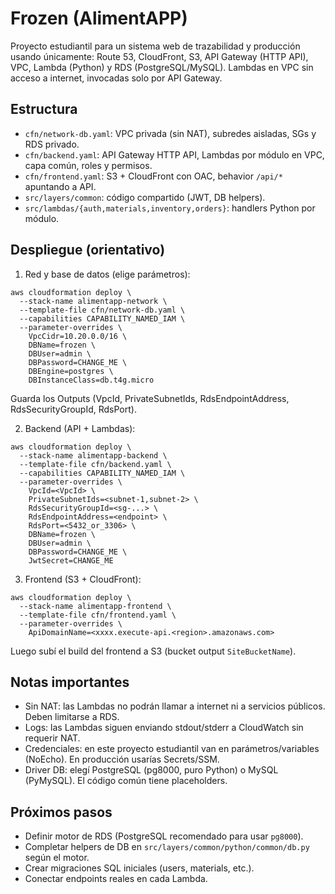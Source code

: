 # Frozen (AlimentAPP)

Proyecto estudiantil para un sistema web de trazabilidad y producción usando únicamente: Route 53, CloudFront, S3, API Gateway (HTTP API), VPC, Lambda (Python) y RDS (PostgreSQL/MySQL). Lambdas en VPC sin acceso a internet, invocadas solo por API Gateway.

## Estructura
- `cfn/network-db.yaml`: VPC privada (sin NAT), subredes aisladas, SGs y RDS privado.
- `cfn/backend.yaml`: API Gateway HTTP API, Lambdas por módulo en VPC, capa común, roles y permisos.
- `cfn/frontend.yaml`: S3 + CloudFront con OAC, behavior `/api/*` apuntando a API.
- `src/layers/common`: código compartido (JWT, DB helpers).
- `src/lambdas/{auth,materials,inventory,orders}`: handlers Python por módulo.

## Despliegue (orientativo)
1) Red y base de datos (elige parámetros):

```
aws cloudformation deploy \
  --stack-name alimentapp-network \
  --template-file cfn/network-db.yaml \
  --capabilities CAPABILITY_NAMED_IAM \
  --parameter-overrides \
    VpcCidr=10.20.0.0/16 \
    DBName=frozen \
    DBUser=admin \
    DBPassword=CHANGE_ME \
    DBEngine=postgres \
    DBInstanceClass=db.t4g.micro
```

Guarda los Outputs (VpcId, PrivateSubnetIds, RdsEndpointAddress, RdsSecurityGroupId, RdsPort).

2) Backend (API + Lambdas):

```
aws cloudformation deploy \
  --stack-name alimentapp-backend \
  --template-file cfn/backend.yaml \
  --capabilities CAPABILITY_NAMED_IAM \
  --parameter-overrides \
    VpcId=<VpcId> \
    PrivateSubnetIds=<subnet-1,subnet-2> \
    RdsSecurityGroupId=<sg-...> \
    RdsEndpointAddress=<endpoint> \
    RdsPort=<5432_or_3306> \
    DBName=frozen \
    DBUser=admin \
    DBPassword=CHANGE_ME \
    JwtSecret=CHANGE_ME
```

3) Frontend (S3 + CloudFront):

```
aws cloudformation deploy \
  --stack-name alimentapp-frontend \
  --template-file cfn/frontend.yaml \
  --parameter-overrides \
    ApiDomainName=<xxxx.execute-api.<region>.amazonaws.com>
```

Luego subí el build del frontend a S3 (bucket output `SiteBucketName`).

## Notas importantes
- Sin NAT: las Lambdas no podrán llamar a internet ni a servicios públicos. Deben limitarse a RDS.
- Logs: las Lambdas siguen enviando stdout/stderr a CloudWatch sin requerir NAT.
- Credenciales: en este proyecto estudiantil van en parámetros/variables (NoEcho). En producción usarías Secrets/SSM.
- Driver DB: elegí PostgreSQL (pg8000, puro Python) o MySQL (PyMySQL). El código común tiene placeholders.

## Próximos pasos
- Definir motor de RDS (PostgreSQL recomendado para usar `pg8000`).
- Completar helpers de DB en `src/layers/common/python/common/db.py` según el motor.
- Crear migraciones SQL iniciales (users, materials, etc.).
- Conectar endpoints reales en cada Lambda.

